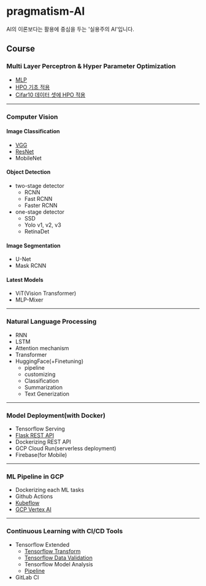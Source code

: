 # pragmatism-AI
AI의 이론보다는 활용에 중심을 두는 '실용주의 AI'입니다.

## Course
### Multi Layer Perceptron & Hyper Parameter Optimization
* [MLP](https://github.com/silverstar0727/pragmatism-AI/blob/main/DLbasic-HPO/MLP(MNIST).ipynb)
* [HPO 기초 적용](https://github.com/silverstar0727/pragmatism-AI/blob/main/DLbasic-HPO/W%26B_keras_sweep.ipynb)
* [Cifar10 데이터 셋에 HPO 적용](https://github.com/silverstar0727/pragmatism-AI/blob/main/DLbasic-HPO/MLP_HPO(cifar10).ipynb)

- - -

### Computer Vision
#### Image Classification
- [VGG](https://github.com/silverstar0727/pragmatism-AI/blob/main/CV/ImageClassification/VGG(cifar10).ipynb)
- [ResNet](https://github.com/silverstar0727/pragmatism-AI/blob/main/CV/ImageClassification/ResNet(cifar100).ipynb)
- MobileNet

#### Object Detection
- two-stage detector
  - RCNN
  - Fast RCNN 
  - Faster RCNN
- one-stage detector
  - SSD
  - Yolo v1, v2, v3
  - RetinaDet

#### Image Segmentation
- U-Net
- Mask RCNN

#### Latest Models
- ViT(Vision Transformer)
- MLP-Mixer


- - -

### Natural Language Processing
- RNN
- LSTM
- Attention mechanism
- Transformer
- HuggingFace(+Finetuning)
  - pipeline
  - customizing
  - Classification
  - Summarization
  - Text Generization

- - -

### Model Deployment(with Docker)
- Tensorflow Serving
- [Flask REST API](https://github.com/silverstar0727/pragmatism-AI/tree/main/flask_api)
- Dockerizing REST API
- GCP Cloud Run(serverless deployment)
- Firebase(for Mobile)


- - -

### ML Pipeline in GCP
- Dockerizing each ML tasks
- Github Actions
- [Kubeflow](https://github.com/silverstar0727/ML-Pipeline-Tutorial/tree/main/kubeflow-pipeline)
- [GCP Vertex AI](https://github.com/silverstar0727/ML-Pipeline-Tutorial/tree/main/vertex-ai-pipeline)

- - -

### Continuous Learning with CI/CD Tools
- Tensorflow Extended
  - [Tensorflow Transform](https://github.com/silverstar0727/ML-Pipeline-Tutorial/blob/main/tfx-pipeline/tfx-components/TFT_tutorial.ipynb)
  - [Tensorflow Data Validation](https://github.com/silverstar0727/ML-Pipeline-Tutorial/blob/main/tfx-pipeline/tfx-components/TFDV_tutorial.ipynb)
  - Tensorflow Model Analysis
  - [Pipeline](https://github.com/silverstar0727/ML-Pipeline-Tutorial/tree/main/tfx-pipeline)
- GitLab CI
